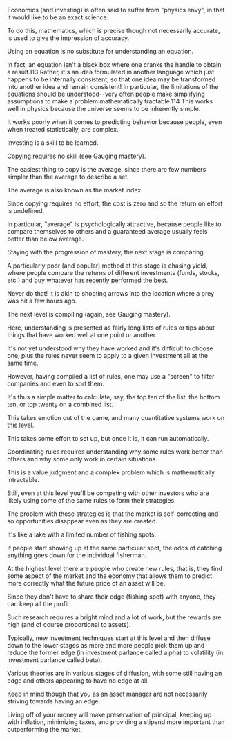 Economics (and investing) is often said to suffer from "physics envy", in that it  would  like  to  be  an  exact  science. 

 To  do  this,  mathematics,  which  is  precise though  not  necessarily  accurate,  is  used  to  give  the  impression  of  accuracy. 

Using  an  equation  is  no  substitute  for  understanding  an  equation. 

 In  fact,  an equation  isn't  a  black  box  where  one  cranks  the  handle  to  obtain  a  result.113 Rather,  it's  an  idea  formulated  in  another  language  which  just  happens  to  be internally consistent, so that one idea may be transformed into another idea and remain  consistent!  In  particular,  the  limitations  of  the  equations  should  be understood--very often people make simplifying assumptions to make a problem mathematically  tractable.114  This  works  well  in  physics  because  the  universe seems  to  be  inherently  simple. 

 It  works  poorly  when  it  comes  to  predicting behavior because people, even when treated statistically, are complex. 

Investing  is  a  skill  to  be  learned. 

 Copying  requires  no  skill  (see  Gauging mastery). 

The easiest thing to copy is the average, since there are few numbers simpler  than  the  average  to  describe  a  set. 

 The  average  is  also  known  as  the market index. 

Since copying requires no effort, the cost is zero and so the return on  effort  is  undefined. 

 In  particular,  "average"  is  psychologically  attractive, because  people  like  to  compare  themselves  to  others  and  a  guaranteed  average usually feels better than below average. 

Staying  with  the  progression  of  mastery,  the  next  stage  is  comparing. 

 A particularly  poor  (and  popular)  method  at  this  stage  is  chasing  yield,  where people compare the returns of different investments (funds, stocks, etc.) and buy whatever has recently performed the best. 

Never do that! It is akin to shooting arrows into the location where a prey was hit a few hours ago. 

The  next  level  is  compiling  (again,  see  Gauging  mastery). 

 Here, understanding  is  presented  as  fairly  long  lists  of  rules  or  tips  about  things  that have worked well at one point or another. 

It's not yet understood why they have worked and it's difficult to choose one, plus the rules never seem to apply to a given investment all at the same time. 

However,  having  compiled  a  list  of  rules,  one  may  use  a  "screen"  to  filter companies and even to sort them. 

It's thus a simple matter to calculate, say, the top ten of the list, the bottom ten, or top twenty on a combined list. 

This takes emotion out of the game, and many quantitative systems work on this level. 

This takes some effort to set up, but once it is, it can run automatically. 

Coordinating rules requires understanding why some rules work better than others and why some only work in certain situations. 

This is a value judgment and  a  complex  problem  which  is  mathematically  intractable. 

 Still,  even  at  this level you'll be competing with other investors who are likely using some of the same rules to form their strategies. 

The problem with these strategies is that the market is self-correcting and so opportunities disappear even as they are created. 

It's like a lake with a limited number of fishing spots. 

If people start showing up at  the  same  particular  spot,  the  odds  of  catching  anything  goes  down  for  the individual fisherman. 

At the highest level there are people who create new rules, that is, they find some  aspect  of  the  market  and  the  economy  that  allows  them  to  predict  more correctly what the future price of an asset will be. 

Since they don't have to share their edge (fishing spot) with anyone, they can keep all the profit. 

Such research requires a bright mind and a lot of work, but the rewards are high (and of course proportional  to  assets). 

 Typically,  new  investment  techniques  start  at  this  level and then diffuse down to the lower stages as more and more people pick them up and reduce the former edge (in investment parlance called alpha) to volatility (in investment  parlance  called  beta). 

 Various  theories  are  in  various  stages  of diffusion, with some still having an edge and others appearing to have no edge at all. 

Keep  in  mind  though  that  you  as  an  asset  manager  are  not  necessarily striving  towards  having  an  edge. 

 Living  off  of  your  money  will  make preservation  of  principal,  keeping  up  with  inflation,  minimizing  taxes,  and providing a stipend more important than outperforming the market.